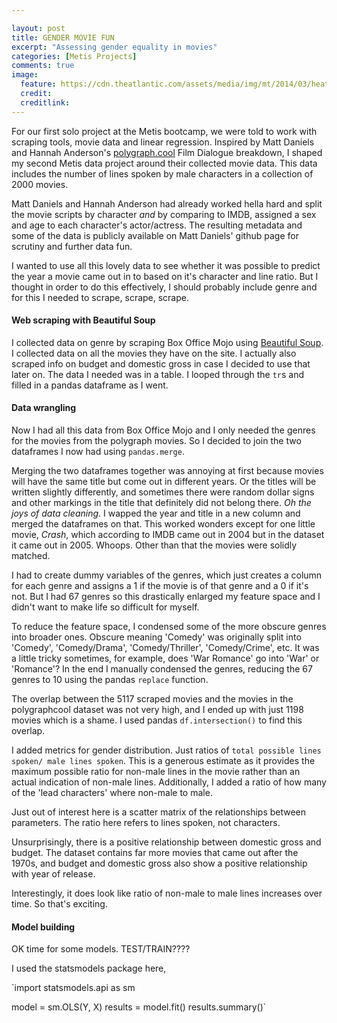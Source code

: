 ```yaml
---

layout: post
title: GENDER MOVIE FUN
excerpt: "Assessing gender equality in movies"
categories: [Metis Projects]
comments: true
image:
  feature: https://cdn.theatlantic.com/assets/media/img/mt/2014/03/heathers1/lead_large.jpg
  credit: 
  creditlink:
---
```



For our first solo project at the Metis bootcamp, we were told to work with scraping tools, movie data and linear regression.
Inspired by Matt Daniels and Hannah Anderson's [polygraph.cool](http://polygraph.cool/movies) Film Dialogue breakdown, I shaped my second Metis data project around their collected movie data. This data includes the number of lines spoken by male characters
in a collection of 2000 movies.

Matt Daniels and Hannah Anderson had already worked hella hard  and split the movie scripts by character _and_ by comparing to IMDB, assigned a sex and age to each character's actor/actress. The resulting metadata and some of the data is publicly available on Matt Daniels' github page for scrutiny and further data fun. 

I wanted to use all this lovely data to see whether it was possible to predict the year a movie came out in to based on it's character and line ratio. But I thought in order to do this effectively, I should probably include genre and for this I needed to scrape, scrape, scrape.

#### Web scraping with Beautiful Soup

I collected data on genre by scraping Box Office Mojo using [Beautiful Soup](https://www.crummy.com/software/BeautifulSoup/). I collected data on all the movies they have on the site. I actually also scraped info on budget and domestic gross in case I decided to use that later on. The data I needed was in a table. I looped through the `tr`s and filled in a pandas dataframe as I went. 

#### Data wrangling
Now I had all this data from Box Office Mojo and I only needed the genres for the movies from the polygraph movies. So I decided to join the two dataframes I now had using `pandas.merge`.

Merging the two dataframes together was annoying at first because movies will have the same title but come out in different years. Or the titles will be written slightly differently, and sometimes there were random dollar signs and other markings in the title that definitely did not belong there. _Oh the joys of data cleaning_. I wapped the year and title in a new column and merged the dataframes on that. This worked wonders except for one little movie, _Crash_, which according to IMDB came out in 2004 but in the dataset it came out in 2005. Whoops. Other than that the movies were solidly matched. 

I had to create dummy variables of the genres, which just creates a column for each genre and assigns a 1 if the movie is of that genre and a 0 if it's not. But I had 67 genres so this drastically enlarged my feature space and I didn't want to make life so difficult for myself.

To reduce the feature space, I condensed some of the more obscure genres into broader ones. Obscure meaning 'Comedy' was originally split into 'Comedy', 'Comedy/Drama', 'Comedy/Thriller', 'Comedy/Crime', etc. It was a little tricky sometimes, for example, does 'War Romance' go into 'War' or 'Romance'? In the end I manually condensed the genres, reducing the 67 genres to 10 using the pandas `replace` function.

The overlap between the 5117 scraped movies and the movies in the polygraphcool dataset was not very high, and I ended up with just 1198 movies which is a shame. I used pandas `df.intersection()` to find this overlap.

I added metrics for gender distribution. Just ratios of `total possible lines spoken/ male lines spoken`. This is a generous estimate as it provides the maximum possible ratio for non-male lines in the movie rather than an actual indication of non-male lines. Additionally, I added a ratio of how many of the 'lead characters' where non-male to male.

Just out of interest here is a scatter matrix of the relationships between parameters. The ratio here refers to lines spoken, not characters.

[](https://github.com/deenhe91/deenhe91.github.io/blob/master/images/scattermatMovie.png?raw=true)

Unsurprisingly, there is a positive relationship between domestic gross and budget. The dataset contains far more movies that came out after the 1970s, and budget and domestic gross also show a positive relationship with year of release.

Interestingly, it does look like ratio of non-male to male lines increases over time. So that's exciting.


#### Model building

OK time for some models.
TEST/TRAIN????

I used the statsmodels package here, 

`import statsmodels.api as sm

model = sm.OLS(Y, X)
results = model.fit()
results.summary()`













